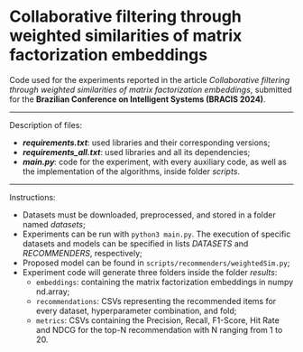 # Collaborative filtering through weighted similarities of matrix factorization embeddings

Code used for the experiments reported in the article *Collaborative filtering through weighted similarities of matrix factorization embeddings*, submitted for the **Brazilian Conference on Intelligent Systems (BRACIS 2024)**.

---

Description of files:
* _**requirements.txt**_: used libraries and their corresponding versions;
* _**requirements_all.txt**_: used libraries and all its dependencies;
* _**main.py**_: code for the experiment, with every auxiliary code, as well as the implementation of the algorithms, inside folder *scripts*.

---

Instructions:
* Datasets must be downloaded, preprocessed, and stored in a folder named *datasets*;
* Experiments can be run with ```python3 main.py```. The execution of specific datasets and models can be specified in lists *DATASETS* and *RECOMMENDERS*, respectively;
* Proposed model can be found in ```scripts/recommenders/weightedSim.py```;
* Experiment code will generate three folders inside the folder *results*:
  * ```embeddings```: containing the matrix factorization embeddings in numpy nd.array;
  * ```recommendations```: CSVs representing the recommended items for every dataset, hyperparameter combination, and fold;
  * ```metrics```: CSVs containing the Precision, Recall, F1-Score, Hit Rate and NDCG for the top-N recommendation with N ranging from 1 to 20.
